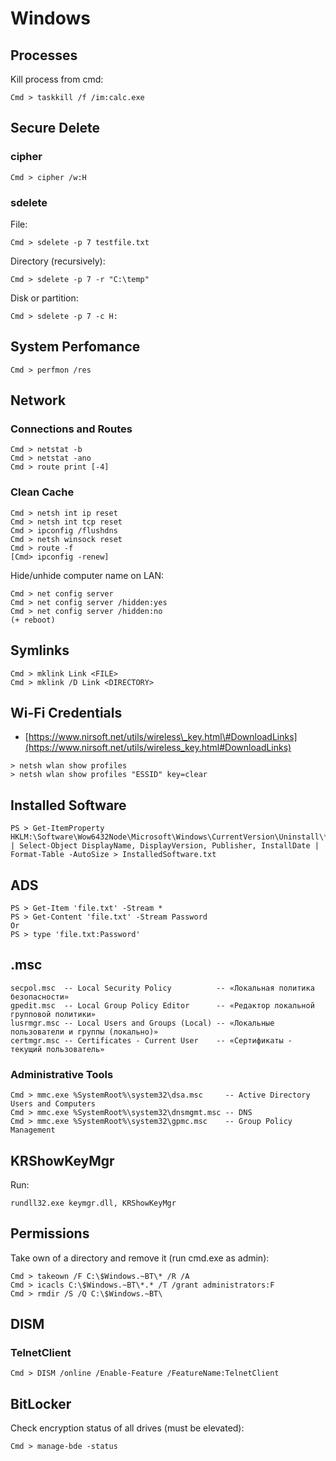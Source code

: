 # Windows

## Processes

Kill process from cmd:

```text
Cmd > taskkill /f /im:calc.exe
```

## Secure Delete

### cipher

```text
Cmd > cipher /w:H
```

### sdelete

File:

```text
Cmd > sdelete -p 7 testfile.txt
```

Directory \(recursively\):

```text
Cmd > sdelete -p 7 -r "C:\temp"
```

Disk or partition:

```text
Cmd > sdelete -p 7 -c H:
```

## System Perfomance

```text
Cmd > perfmon /res
```

## Network

### Connections and Routes

```text
Cmd > netstat -b
Cmd > netstat -ano
Cmd > route print [-4]
```

### Clean Cache

```text
Cmd > netsh int ip reset
Cmd > netsh int tcp reset
Cmd > ipconfig /flushdns
Cmd > netsh winsock reset
Cmd > route -f
[Cmd> ipconfig -renew]
```

Hide/unhide computer name on LAN:

```text
Cmd > net config server
Cmd > net config server /hidden:yes
Cmd > net config server /hidden:no
(+ reboot)
```

## Symlinks

```text
Cmd > mklink Link <FILE>
Cmd > mklink /D Link <DIRECTORY>
```

## Wi-Fi Credentials

* [https://www.nirsoft.net/utils/wireless\_key.html\#DownloadLinks](https://www.nirsoft.net/utils/wireless_key.html#DownloadLinks)

```text
> netsh wlan show profiles
> netsh wlan show profiles "ESSID" key=clear
```

## Installed Software

```text
PS > Get-ItemProperty HKLM:\Software\Wow6432Node\Microsoft\Windows\CurrentVersion\Uninstall\* | Select-Object DisplayName, DisplayVersion, Publisher, InstallDate | Format-Table -AutoSize > InstalledSoftware.txt
```

## ADS

```text
PS > Get-Item 'file.txt' -Stream *
PS > Get-Content 'file.txt' -Stream Password
Or
PS > type 'file.txt:Password'
```

## .msc

```text
secpol.msc  -- Local Security Policy          -- «Локальная политика безопасности»
gpedit.msc  -- Local Group Policy Editor      -- «Редактор локальной групповой политики»
lusrmgr.msc -- Local Users and Groups (Local) -- «Локальные пользователи и группы (локально)»
certmgr.msc -- Certificates - Current User    -- «Сертификаты - текущий пользователь»
```

### Administrative Tools

```text
Cmd > mmc.exe %SystemRoot%\system32\dsa.msc     -- Active Directory Users and Computers
Cmd > mmc.exe %SystemRoot%\system32\dnsmgmt.msc -- DNS
Cmd > mmc.exe %SystemRoot%\system32\gpmc.msc    -- Group Policy Management
```

## KRShowKeyMgr

Run:

```text
rundll32.exe keymgr.dll, KRShowKeyMgr
```

## Permissions

Take own of a directory and remove it \(run cmd.exe as admin\):

```text
Cmd > takeown /F C:\$Windows.~BT\* /R /A 
Cmd > icacls C:\$Windows.~BT\*.* /T /grant administrators:F 
Cmd > rmdir /S /Q C:\$Windows.~BT\
```

## DISM

### TelnetClient

```text
Cmd > DISM /online /Enable-Feature /FeatureName:TelnetClient
```

## BitLocker

Check encryption status of all drives \(must be elevated\):

```text
Cmd > manage-bde -status
```

